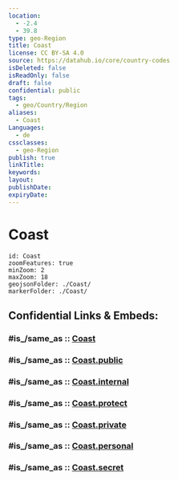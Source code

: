 ```yaml
---
location:
  - -2.4
  - 39.8
type: geo-Region
title: Coast
license: CC BY-SA 4.0
source: https://datahub.io/core/country-codes
isDeleted: false
isReadOnly: false
draft: false
confidential: public
tags:
  - geo/Country/Region
aliases:
  - Coast
Languages:
  - de
cssclasses:
  - geo-Region
publish: true
linkTitle:
keywords:
layout:
publishDate:
expiryDate:
---
```


# Coast

```leaflet
id: Coast
zoomFeatures: true 
minZoom: 2 
maxZoom: 18
geojsonFolder: ./Coast/
markerFolder: ./Coast/
```


## Confidential Links & Embeds: 

### #is_/same_as :: [Coast](/_Standards/Earth/Continent/Africa/Africa~East/Kenya/Provinces~Kenya/Coast.md) 

### #is_/same_as :: [Coast.public](/_public/Earth/Continent/Africa/Africa~East/Kenya/Provinces~Kenya/Coast.public.md) 

### #is_/same_as :: [Coast.internal](/_internal/Earth/Continent/Africa/Africa~East/Kenya/Provinces~Kenya/Coast.internal.md) 

### #is_/same_as :: [Coast.protect](/_protect/Earth/Continent/Africa/Africa~East/Kenya/Provinces~Kenya/Coast.protect.md) 

### #is_/same_as :: [Coast.private](/_private/Earth/Continent/Africa/Africa~East/Kenya/Provinces~Kenya/Coast.private.md) 

### #is_/same_as :: [Coast.personal](/_personal/Earth/Continent/Africa/Africa~East/Kenya/Provinces~Kenya/Coast.personal.md) 

### #is_/same_as :: [Coast.secret](/_secret/Earth/Continent/Africa/Africa~East/Kenya/Provinces~Kenya/Coast.secret.md)

